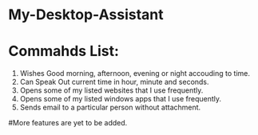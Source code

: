 # My-Desktop-Assistant
# Commahds List:
1. Wishes Good morning, afternoon, evening or night accouding to time.
2. Can Speak Out current time in hour, minute and seconds.
3. Opens some of my listed websites that I use frequently.
4. Opens some of my listed windows apps that I use frequently.
5. Sends email to a particular person without attachment.

#More features are yet to be added.
